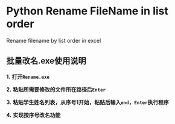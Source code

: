 # Python Rename FileName in list order
 Rename filename by list order in excel

## **批量改名.exe使用说明**

**1.** **打开`Rename.exe`**
 
**2.** **粘贴所需要修改的文件所在路径后`Enter`**

**3.** **粘贴学生姓名列表，从序号1开始，粘贴后输入`end`，`Enter`执行程序**

**4.** **实现按序号改名功能**

